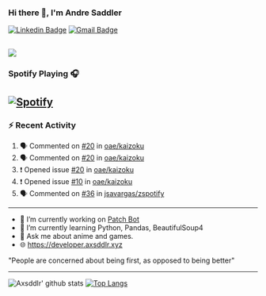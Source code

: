 ### Hi there 👋, I'm Andre Saddler
[![Linkedin Badge](https://img.shields.io/badge/-andrexsaddler-blue?style=flat-square&logo=Linkedin&logoColor=white&link=https://www.linkedin.com/in/andrexsaddler/)](https://www.linkedin.com/in/andrexsaddler/)
[![Gmail Badge](https://img.shields.io/badge/-contact@rehkloos.com-c14438?style=flat-square&logo=Gmail&logoColor=white&link=mailto:contact@rehkloos.com)](mailto:contact@rehkloos.com)

![](https://komarev.com/ghpvc/?username=axsddlr&color=dc143c)
---
### Spotify Playing 🎧

[![Spotify](https://novatorem.rehkloos.vercel.app/api/spotify)](https://open.spotify.com/user/Rehkloos)
---

### :zap: Recent Activity

<!--START_SECTION:activity-->
1. 🗣 Commented on [#20](https://github.com/oae/kaizoku/issues/20) in [oae/kaizoku](https://github.com/oae/kaizoku)
2. 🗣 Commented on [#20](https://github.com/oae/kaizoku/issues/20) in [oae/kaizoku](https://github.com/oae/kaizoku)
3. ❗️ Opened issue [#20](https://github.com/oae/kaizoku/issues/20) in [oae/kaizoku](https://github.com/oae/kaizoku)
4. ❗️ Opened issue [#10](https://github.com/oae/kaizoku/issues/10) in [oae/kaizoku](https://github.com/oae/kaizoku)
5. 🗣 Commented on [#36](https://github.com/jsavargas/zspotify/issues/36) in [jsavargas/zspotify](https://github.com/jsavargas/zspotify)
<!--END_SECTION:activity-->

---

- 🔭 I’m currently working on [Patch Bot](https://github.com/axsddlr/patch_bot)
- 🌱 I’m currently learning Python, Pandas, BeautifulSoup4
- 💬 Ask me about anime and games.
- 🌐 https://developer.axsddlr.xyz

"People are concerned about being first, as opposed to being better"

---
![Axsddlr' github stats](https://github-readme-stats.vercel.app/api?username=axsddlr&count_private=true)
[![Top Langs](https://github-readme-stats.vercel.app/api/top-langs/?username=axsddlr&layout=compact)](https://github.com/anuraghazra/github-readme-stats)

